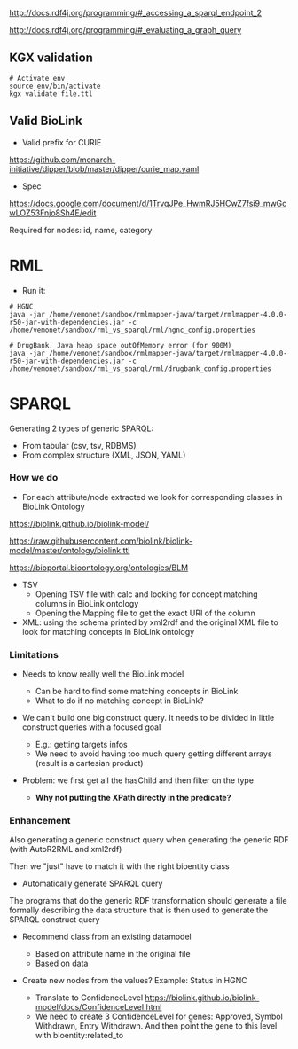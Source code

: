 http://docs.rdf4j.org/programming/#_accessing_a_sparql_endpoint_2

http://docs.rdf4j.org/programming/#_evaluating_a_graph_query



## KGX validation

```shell
# Activate env
source env/bin/activate
kgx validate file.ttl
```



## Valid BioLink

* Valid prefix for CURIE

https://github.com/monarch-initiative/dipper/blob/master/dipper/curie_map.yaml

* Spec

https://docs.google.com/document/d/1TrvqJPe_HwmRJ5HCwZ7fsi9_mwGcwLOZ53Fnjo8Sh4E/edit

Required for nodes: id, name, category



# RML

* Run it:

```shell
# HGNC
java -jar /home/vemonet/sandbox/rmlmapper-java/target/rmlmapper-4.0.0-r50-jar-with-dependencies.jar -c /home/vemonet/sandbox/rml_vs_sparql/rml/hgnc_config.properties

# DrugBank. Java heap space outOfMemory error (for 900M)
java -jar /home/vemonet/sandbox/rmlmapper-java/target/rmlmapper-4.0.0-r50-jar-with-dependencies.jar -c /home/vemonet/sandbox/rml_vs_sparql/rml/drugbank_config.properties
```



# SPARQL

Generating 2 types of generic SPARQL:

* From tabular (csv, tsv, RDBMS)
* From complex structure (XML, JSON, YAML)



### How we do

* For each attribute/node extracted we look for corresponding classes in BioLink Ontology

https://biolink.github.io/biolink-model/

https://raw.githubusercontent.com/biolink/biolink-model/master/ontology/biolink.ttl

https://bioportal.bioontology.org/ontologies/BLM

* TSV
  * Opening TSV file with calc and looking for concept matching columns in BioLink ontology
  * Opening  the Mapping file to get the exact URI of the column
* XML: using the schema printed by xml2rdf and the original XML file to look for matching concepts in BioLink ontology



### Limitations

* Needs to know really well the BioLink model
  * Can be hard to find some matching concepts in BioLink
  * What to do if no matching concept in BioLink?

* We can't build one big construct query. It needs to be divided in little construct queries with a focused goal
  * E.g.: getting targets infos
  * We need to avoid having too much query getting different arrays (result is a cartesian product)
* Problem: we first get all the hasChild and then filter on the type
  * **Why not putting the XPath directly in the predicate?**

### Enhancement

Also generating a generic construct query when generating the generic RDF (with AutoR2RML and xml2rdf) 

Then we "just" have to match it with the right bioentity class



* Automatically generate SPARQL query

The programs that do the generic RDF transformation should generate a file formally describing the data structure that is then used to generate the SPARQL construct query 



* Recommend class from an existing datamodel
  * Based on attribute name in the original file
  * Based on data 



* Create new nodes from the values? Example: Status in HGNC
  * Translate to ConfidenceLevel https://biolink.github.io/biolink-model/docs/ConfidenceLevel.html
  * We need to create 3 ConfidenceLevel for genes: Approved, Symbol Withdrawn, Entry Withdrawn. And then point the gene to this level with bioentity:related_to 









































